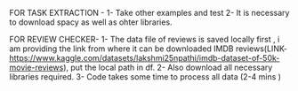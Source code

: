 FOR TASK EXTRACTION - 1- Take other examples and test
                      2- It is necessary to download spacy as well as ohter libraries.

FOR REVIEW CHECKER- 1- The data file of reviews is saved locally first , i am providing the link from where it can be downloaded 
                      IMDB reviews(LINK-https://www.kaggle.com/datasets/lakshmi25npathi/imdb-dataset-of-50k-movie-reviews), put the local path in df.
                    2- Also download all necessary libraries required.
                    3- Code takes some time to process all data (2-4 mins )

